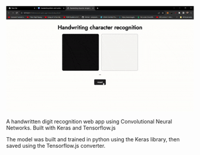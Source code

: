 <img src="gif.gif">


A handwritten digit recognition web app using Convolutional Neural Networks. Built with Keras and Tensorflow.js

The model was built and trained in python using the Keras library, then saved using the Tensorflow.js converter.
